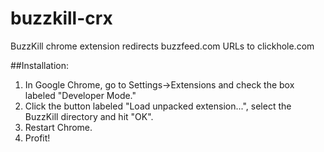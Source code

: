 buzzkill-crx
============

BuzzKill chrome extension redirects buzzfeed.com URLs to clickhole.com

##Installation:
1. In Google Chrome, go to Settings->Extensions and check the box labeled "Developer Mode."
2. Click the button labeled "Load unpacked extension...", select the BuzzKill directory and hit "OK".
3. Restart Chrome.
4. Profit!
